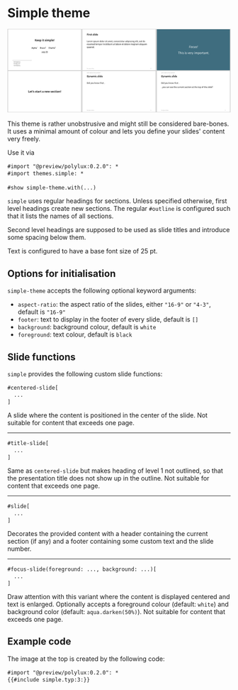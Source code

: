 # Simple theme

![simple](simple.png)

This theme is rather unobstrusive and might still be considered bare-bones.
It uses a minimal amount of colour and lets you define your slides' content very
freely.

Use it via
```typ
#import "@preview/polylux:0.2.0": *
#import themes.simple: *

#show simple-theme.with(...)
```

`simple` uses regular headings for sections.
Unless specified otherwise, first level headings create new sections.
The regular `#outline` is configured such that it lists the names of all sections.

Second level headings are supposed to be used as slide titles and introduce some
spacing below them.

Text is configured to have a base font size of 25 pt.

## Options for initialisation
`simple-theme` accepts the following optional keyword arguments:

- `aspect-ratio`: the aspect ratio of the slides, either `"16-9"` or `"4-3"`,
  default is `"16-9"`
- `footer`: text to display in the footer of every slide, default is `[]`
- `background`: background colour, default is `white`
- `foreground`: text colour, default is `black`

## Slide functions
`simple` provides the following custom slide functions:

```typ
#centered-slide[
  ...
]
```
A slide where the content is positioned in the center of the slide.
Not suitable for content that exceeds one page.

---

```typ
#title-slide[
  ...
]
```
Same as `centered-slide` but makes heading of level 1 not outlined, so that the
presentation title does not show up in the outline.
Not suitable for content that exceeds one page.

---

```typ
#slide[
  ...
]
```
Decorates the provided content with a header containing the current section (if
any) and a footer containing some custom text and the slide number.

---

```typ
#focus-slide(foreground: ..., background: ...)[
  ...
]
```
Draw attention with this variant where the content is displayed centered and text
is enlarged.
Optionally accepts a foreground colour (default: `white`) and background color
(default: `aqua.darken(50%)`).
Not suitable for content that exceeds one page.


## Example code
The image at the top is created by the following code:
```typ
#import "@preview/polylux:0.2.0": *
{{#include simple.typ:3:}}
```
